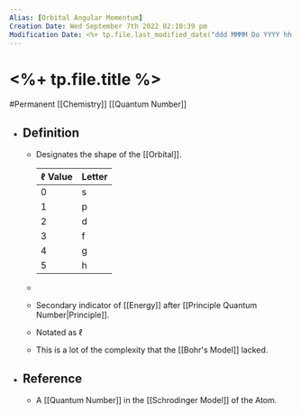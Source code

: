 ```yaml
---
Alias: [Orbital Angular Momentum]
Creation Date: Wed September 7th 2022 02:10:39 pm 
Modification Date: <%+ tp.file.last_modified_date("ddd MMMM Do YYYY hh:mm:ss a") %>
---
```

# <%+ tp.file.title %>
#Permanent [[Chemistry]] [[Quantum Number]]

- ## Definition
	- Designates the shape of the [[Orbital]].
	  
	  $\ell$ Value|Letter
	  ---|---
	  0|s
	  1|p
	  2|d
	  3|f
	  4|g
	  5|h
	  
	  
	- 
	- Secondary indicator of [[Energy]] after [[Principle Quantum Number|Principle]].
	- Notated as $\ell$
	- This is a lot of the complexity that the [[Bohr's Model]] lacked.
- ## Reference
	- A [[Quantum Number]] in the [[Schrodinger Model]] of the Atom.